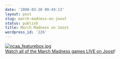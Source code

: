 ```yaml
---
date: '2008-03-20 09:49:13'
layout: post
slug: march-madness-on-joost
status: publish
title: March Madness on Joost
wordpress_id: '226'
---
```


[![ncaa_featurebox.jpg](http://journal.paul.querna.org/wp-content/uploads/2008/03/ncaa_featurebox.jpg)](http://www.joost.com/featured/marchmadness/)  
[Watch all of the March Madness games LIVE on Joost](http://www.joost.com/featured/marchmadness/)!
